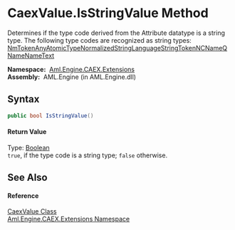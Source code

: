 CaexValue.IsStringValue Method
==============================
Determines if the type code derived from the Attribute datatype is a string type. The following type codes are recognized as string types: [NmToken][1][AnyAtomicType][1][NormalizedString][1][Language][1][String][1][Token][1][NCName][1][QName][1][Name][1][Text][1]

  **Namespace:**  [Aml.Engine.CAEX.Extensions][2]  
  **Assembly:**  AML.Engine (in AML.Engine.dll)

Syntax
------

```csharp
public bool IsStringValue()
```

#### Return Value
Type: [Boolean][3]  
`true`, if the type code is a string type; `false` otherwise.

See Also
--------

#### Reference
[CaexValue Class][4]  
[Aml.Engine.CAEX.Extensions Namespace][2]  

[1]: https://docs.microsoft.com/dotnet/api/system.xml.schema.xmltypecode
[2]: ../README.md
[3]: https://docs.microsoft.com/dotnet/api/system.boolean
[4]: README.md
[5]: https://www.automationml.org
[6]: ../../icons/logoShade.png